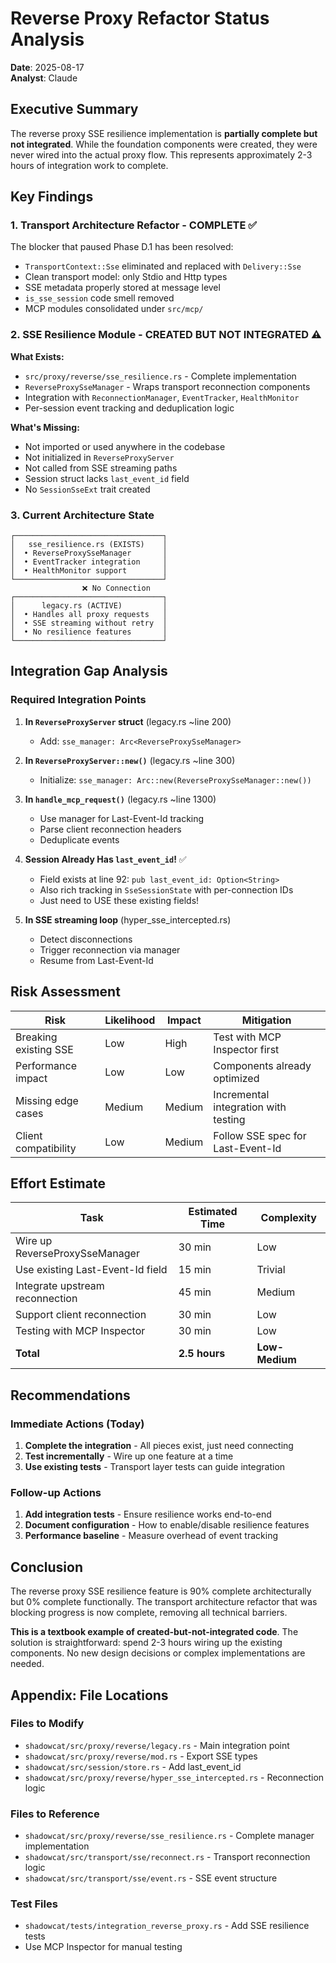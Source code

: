 # Reverse Proxy Refactor Status Analysis
**Date**: 2025-08-17  
**Analyst**: Claude

## Executive Summary

The reverse proxy SSE resilience implementation is **partially complete but not integrated**. While the foundation components were created, they were never wired into the actual proxy flow. This represents approximately 2-3 hours of integration work to complete.

## Key Findings

### 1. Transport Architecture Refactor - COMPLETE ✅
The blocker that paused Phase D.1 has been resolved:
- `TransportContext::Sse` eliminated and replaced with `Delivery::Sse`
- Clean transport model: only Stdio and Http types
- SSE metadata properly stored at message level
- `is_sse_session` code smell removed
- MCP modules consolidated under `src/mcp/`

### 2. SSE Resilience Module - CREATED BUT NOT INTEGRATED ⚠️

**What Exists:**
- `src/proxy/reverse/sse_resilience.rs` - Complete implementation
- `ReverseProxySseManager` - Wraps transport reconnection components
- Integration with `ReconnectionManager`, `EventTracker`, `HealthMonitor`
- Per-session event tracking and deduplication logic

**What's Missing:**
- Not imported or used anywhere in the codebase
- Not initialized in `ReverseProxyServer`
- Not called from SSE streaming paths
- Session struct lacks `last_event_id` field
- No `SessionSseExt` trait created

### 3. Current Architecture State

```
┌─────────────────────────────────┐
│   sse_resilience.rs (EXISTS)    │
│  • ReverseProxySseManager       │
│  • EventTracker integration     │
│  • HealthMonitor support        │
└─────────────────────────────────┘
                ❌ No Connection
┌─────────────────────────────────┐
│      legacy.rs (ACTIVE)         │
│  • Handles all proxy requests   │
│  • SSE streaming without retry  │
│  • No resilience features       │
└─────────────────────────────────┘
```

## Integration Gap Analysis

### Required Integration Points

1. **In `ReverseProxyServer` struct** (legacy.rs ~line 200)
   - Add: `sse_manager: Arc<ReverseProxySseManager>`

2. **In `ReverseProxyServer::new()`** (legacy.rs ~line 300)
   - Initialize: `sse_manager: Arc::new(ReverseProxySseManager::new())`

3. **In `handle_mcp_request()`** (legacy.rs ~line 1300)
   - Use manager for Last-Event-Id tracking
   - Parse client reconnection headers
   - Deduplicate events

4. **Session Already Has `last_event_id`!** ✅
   - Field exists at line 92: `pub last_event_id: Option<String>`
   - Also rich tracking in `SseSessionState` with per-connection IDs
   - Just need to USE these existing fields!

5. **In SSE streaming loop** (hyper_sse_intercepted.rs)
   - Detect disconnections
   - Trigger reconnection via manager
   - Resume from Last-Event-Id

## Risk Assessment

| Risk | Likelihood | Impact | Mitigation |
|------|------------|--------|------------|
| Breaking existing SSE | Low | High | Test with MCP Inspector first |
| Performance impact | Low | Low | Components already optimized |
| Missing edge cases | Medium | Medium | Incremental integration with testing |
| Client compatibility | Low | Medium | Follow SSE spec for Last-Event-Id |

## Effort Estimate

| Task | Estimated Time | Complexity |
|------|---------------|------------|
| Wire up ReverseProxySseManager | 30 min | Low |
| Use existing Last-Event-Id field | 15 min | Trivial |
| Integrate upstream reconnection | 45 min | Medium |
| Support client reconnection | 30 min | Low |
| Testing with MCP Inspector | 30 min | Low |
| **Total** | **2.5 hours** | **Low-Medium** |

## Recommendations

### Immediate Actions (Today)
1. **Complete the integration** - All pieces exist, just need connecting
2. **Test incrementally** - Wire up one feature at a time
3. **Use existing tests** - Transport layer tests can guide integration

### Follow-up Actions
1. **Add integration tests** - Ensure resilience works end-to-end
2. **Document configuration** - How to enable/disable resilience features
3. **Performance baseline** - Measure overhead of event tracking

## Conclusion

The reverse proxy SSE resilience feature is 90% complete architecturally but 0% complete functionally. The transport architecture refactor that was blocking progress is now complete, removing all technical barriers. 

**This is a textbook example of created-but-not-integrated code**. The solution is straightforward: spend 2-3 hours wiring up the existing components. No new design decisions or complex implementations are needed.

## Appendix: File Locations

### Files to Modify
- `shadowcat/src/proxy/reverse/legacy.rs` - Main integration point
- `shadowcat/src/proxy/reverse/mod.rs` - Export SSE types
- `shadowcat/src/session/store.rs` - Add last_event_id
- `shadowcat/src/proxy/reverse/hyper_sse_intercepted.rs` - Reconnection logic

### Files to Reference
- `shadowcat/src/proxy/reverse/sse_resilience.rs` - Complete manager implementation
- `shadowcat/src/transport/sse/reconnect.rs` - Transport reconnection logic
- `shadowcat/src/transport/sse/event.rs` - SSE event structure

### Test Files
- `shadowcat/tests/integration_reverse_proxy.rs` - Add SSE resilience tests
- Use MCP Inspector for manual testing
